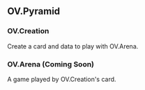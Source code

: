 ## OV.Pyramid
### OV.Creation
Create a card and data to play with OV.Arena.
### OV.Arena (Coming Soon)
A game played by OV.Creation's card.

